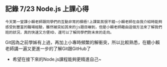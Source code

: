 ## 記錄 7/23 Node.js 上課心得

    今天第一堂課小賴老師跟同學們的互動非常的積極!上課氣氛很不錯~小賴老師在自我介紹時能夠感受到豐富的職場經驗，雖然被突如其來的js題目嚇到，但是小賴老師藉由這個方法來了解我們班的狀況，真的快速又方便XD，還可以了解同學們對未來的走向。


Git因為之前學姊有上過，再加上小專時頻繁的解衝突，所以比較熟悉，在聽小賴老師講一遍又更進一步的了解Git跟GitHub了
- 希望在接下來的Node.js課程能夠更精進自己~
